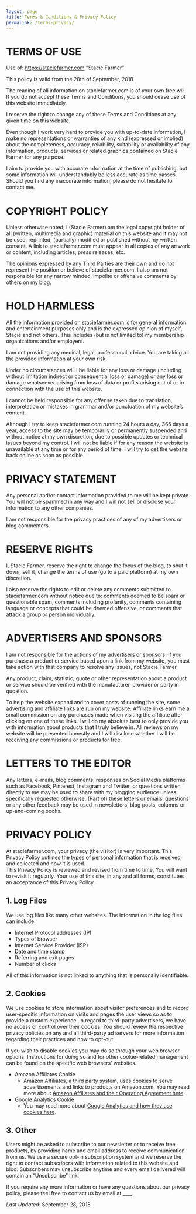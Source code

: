 ```yaml
---
layout: page
title: Terms & Conditions & Privacy Policy
permalink: /terms-privacy/
---
```


# TERMS OF USE

Use of: https://staciefarmer.com “Stacie Farmer”

This policy is valid from the 28th of September, 2018

The reading of all information on staciefarmer.com is of your own free will. If you do not accept these Terms and Conditions, you should cease use of this website immediately.

I reserve the right to change any of these Terms and Conditions at any given time on this website.

Even though I work very hard to provide you with up-to-date information, I make no representations or warranties of any kind (expressed or implied) about the completeness, accuracy, reliability, suitability or availability of any information, products, services or related graphics contained on Stacie Farmer for any purpose.

I aim to provide you with accurate information at the time of publishing, but some information will understandably be less accurate as time passes. Should you find any inaccurate information, please do not hesitate to contact me.

# COPYRIGHT POLICY

Unless otherwise noted, I (Stacie Farmer) am the legal copyright holder of all (written, multimedia and graphic) material on this website and it may not be used, reprinted, (partially) modified or published without my written consent. A link to staciefarmer.com must appear in all copies of any artwork or content, including articles, press releases, etc.

The opinions expressed by any Third Parties are their own and do not represent the position or believe of staciefarmer.com. I also am not responsible for any narrow minded, impolite or offensive comments by others on my blog.

# HOLD HARMLESS

All the information provided on staciefarmer.com is for general information and entertainment purposes only and is the expressed opinion of myself, Stacie and not others. This includes (but is not limited to) my membership organizations and/or employers.

I am not providing any medical, legal, professional advice. You are taking all the provided information at your own risk.

Under no circumstances will I be liable for any loss or damage (including without limitation indirect or consequential loss or damage) or any loss or damage whatsoever arising from loss of data or profits arising out of or in connection with the use of this website.

I cannot be held responsible for any offense taken due to translation, interpretation or mistakes in grammar and/or punctuation of my website’s content.

Although I try to keep staciefarmer.com running 24 hours a day, 365 days a year, access to the site may be temporarily or permanently suspended and without notice at my own discretion, due to possible updates or technical issues beyond my control. I will not be liable if for any reason the website is unavailable at any time or for any period of time. I will try to get the website back online as soon as possible.

# PRIVACY STATEMENT

Any personal and/or contact information provided to me will be kept private. You will not be spammed in any way and I will not sell or disclose your information to any other companies.

I am not responsible for the privacy practices of any of my advertisers or blog commenters.

# RESERVE RIGHTS

I, Stacie Farmer, reserve the right to change the focus of the blog, to shut it down, sell it, change the terms of use (go to a paid platform) at my own discretion.

I also reserve the rights to edit or delete any comments submitted to staciefarmer.com without notice due to: comments deemed to be spam or questionable spam, comments including profanity, comments containing language or concepts that could be deemed offensive, or comments that attack a group or person individually.

# ADVERTISERS AND SPONSORS

I am not responsible for the actions of my advertisers or sponsors. If you purchase a product or service based upon a link from my website, you must take action with that company to resolve any issues, not Stacie Farmer.

Any product, claim, statistic, quote or other representation about a product or service should be verified with the manufacturer, provider or party in question.

To help the website expand and to cover costs of running the site, some advertising and affiliate links are run on my website. Affiliate links earn me a small commission on any purchases made when visiting the affiliate after clicking on one of these links. I will do my absolute best to only provide you with information about products that I truly believe in. All reviews on my website will be presented honestly and I will disclose whether I will be receiving any commissions or products for free.

# LETTERS TO THE EDITOR

Any letters, e-mails, blog comments, responses on Social Media platforms such as Facebook, Pinterest, Instagram and Twitter, or questions written directly to me may be used to share with my blogging audience unless specifically requested otherwise. (Part of) these letters or emails, questions or any other feedback may be used in newsletters, blog posts, columns or up-and-coming books.

# PRIVACY POLICY

At staciefarmer.com, your privacy (the visitor) is very important. This Privacy Policy outlines the types of personal information that is received and collected and how it is used.  
This Privacy Policy is reviewed and revised from time to time. You will want to revisit it regularly. Your use of this site, in any and all forms, constitutes an acceptance of this Privacy Policy.

## 1. Log Files

We use log files like many other websites. The information in the log files can include:

-   Internet Protocol addresses (IP)
-   Types of browser
-   Internet Service Provider (ISP)
-   Date and time stamp
-   Referring and exit pages
-   Number of clicks

All of this information is not linked to anything that is personally identifiable.

## 2. Cookies

We use cookies to store information about visitor preferences and to record user-specific information on visits and pages the user views so as to provide a custom experience. In regard to third-party advertisers, we have no access or control over their cookies. You should review the respective privacy policies on any and all third-party ad servers for more information regarding their practices and how to opt-out.

If you wish to disable cookies you may do so through your web browser options. Instructions for doing so and for other cookie-related management can be found on the specific web browsers’ websites.

-   Amazon Affiliates Cookie
    -   Amazon Affiliates, a third party system, uses cookies to serve advertisements and links to products on Amazon.com. You may read more about [Amazon Affiliates and their Operating Agreement here](https://affiliate-program.amazon.com/help/operating/agreement).
-   Google Analytics Cookie
    -   You may read more about [Google Analytics and how they use cookies here](https://developers.google.com/analytics/devguides/collection/analyticsjs/cookie-usage).

## 3. Other

Users might be asked to subscribe to our newsletter or to receive free products, by providing name and email address to receive communication from us. We use a secure opt-in subscription system and we reserve the right to contact subscribers with information related to this website and blog. Subscribers may unsubscribe anytime and every email delivered will contain an “Unsubscribe” link.

If you require any more information or have any questions about our privacy policy, please feel free to contact us by email at ____.

_Last Updated:_ September 28, 2018
